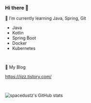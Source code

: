 ### Hi there 👋

🌱 I’m currently learning Java, Spring, Git

- Java
- Kotlin
- Spring Boot
- Docker
- Kubernetes

<br>

🌱 My Blog

https://iizz.tistory.com/

<br>

<!--
**spacedustz/spacedustz** is a ✨ _special_ ✨ repository because its `README.md` (this file) appears on your GitHub profile.

Here are some ideas to get you started:

- 🔭 I’m currently working on ...
- 🌱 I’m currently learning ...
- 👯 I’m looking to collaborate on ...
- 🤔 I’m looking for help with ...
- 💬 Ask me about ...
- 📫 How to reach me: ...
- 😄 Pronouns: ...
- ⚡ Fun fact: ...
-->

![spacedustz's GitHub stats](https://github-readme-stats.vercel.app/api?username=spacedustz&show_icons=true&theme=merko)
